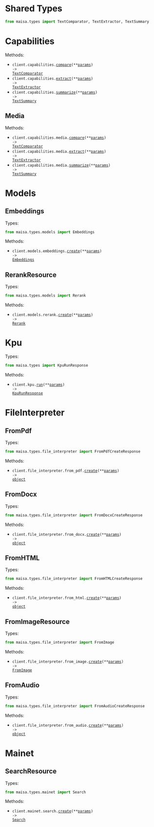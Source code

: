 # Shared Types

```python
from maisa.types import TextComparator, TextExtractor, TextSummary
```

# Capabilities

Methods:

- <code title="post /v1/capabilities/compare">client.capabilities.<a href="./src/maisa/resources/capabilities/capabilities.py">compare</a>(\*\*<a href="src/maisa/types/capability_compare_params.py">params</a>) -> <a href="./src/maisa/types/shared/text_comparator.py">TextComparator</a></code>
- <code title="post /v1/capabilities/extract">client.capabilities.<a href="./src/maisa/resources/capabilities/capabilities.py">extract</a>(\*\*<a href="src/maisa/types/capability_extract_params.py">params</a>) -> <a href="./src/maisa/types/shared/text_extractor.py">TextExtractor</a></code>
- <code title="post /v1/capabilities/summarize">client.capabilities.<a href="./src/maisa/resources/capabilities/capabilities.py">summarize</a>(\*\*<a href="src/maisa/types/capability_summarize_params.py">params</a>) -> <a href="./src/maisa/types/shared/text_summary.py">TextSummary</a></code>

## Media

Methods:

- <code title="post /v1/capabilities/compare/media">client.capabilities.media.<a href="./src/maisa/resources/capabilities/media.py">compare</a>(\*\*<a href="src/maisa/types/capabilities/media_compare_params.py">params</a>) -> <a href="./src/maisa/types/shared/text_comparator.py">TextComparator</a></code>
- <code title="post /v1/capabilities/extract/media">client.capabilities.media.<a href="./src/maisa/resources/capabilities/media.py">extract</a>(\*\*<a href="src/maisa/types/capabilities/media_extract_params.py">params</a>) -> <a href="./src/maisa/types/shared/text_extractor.py">TextExtractor</a></code>
- <code title="post /v1/capabilities/summarize/media">client.capabilities.media.<a href="./src/maisa/resources/capabilities/media.py">summarize</a>(\*\*<a href="src/maisa/types/capabilities/media_summarize_params.py">params</a>) -> <a href="./src/maisa/types/shared/text_summary.py">TextSummary</a></code>

# Models

## Embeddings

Types:

```python
from maisa.types.models import Embeddings
```

Methods:

- <code title="post /v1/models/embeddings">client.models.embeddings.<a href="./src/maisa/resources/models/embeddings.py">create</a>(\*\*<a href="src/maisa/types/models/embedding_create_params.py">params</a>) -> <a href="./src/maisa/types/models/embeddings.py">Embeddings</a></code>

## RerankResource

Types:

```python
from maisa.types.models import Rerank
```

Methods:

- <code title="post /v1/models/rerank">client.models.rerank.<a href="./src/maisa/resources/models/rerank.py">create</a>(\*\*<a href="src/maisa/types/models/rerank_create_params.py">params</a>) -> <a href="./src/maisa/types/models/rerank.py">Rerank</a></code>

# Kpu

Types:

```python
from maisa.types import KpuRunResponse
```

Methods:

- <code title="post /v1/kpu/run">client.kpu.<a href="./src/maisa/resources/kpu.py">run</a>(\*\*<a href="src/maisa/types/kpu_run_params.py">params</a>) -> <a href="./src/maisa/types/kpu_run_response.py">KpuRunResponse</a></code>

# FileInterpreter

## FromPdf

Types:

```python
from maisa.types.file_interpreter import FromPdfCreateResponse
```

Methods:

- <code title="post /v1/file-interpreter/from-pdf">client.file_interpreter.from_pdf.<a href="./src/maisa/resources/file_interpreter/from_pdf.py">create</a>(\*\*<a href="src/maisa/types/file_interpreter/from_pdf_create_params.py">params</a>) -> <a href="./src/maisa/types/file_interpreter/from_pdf_create_response.py">object</a></code>

## FromDocx

Types:

```python
from maisa.types.file_interpreter import FromDocxCreateResponse
```

Methods:

- <code title="post /v1/file-interpreter/from-docx">client.file_interpreter.from_docx.<a href="./src/maisa/resources/file_interpreter/from_docx.py">create</a>(\*\*<a href="src/maisa/types/file_interpreter/from_docx_create_params.py">params</a>) -> <a href="./src/maisa/types/file_interpreter/from_docx_create_response.py">object</a></code>

## FromHTML

Types:

```python
from maisa.types.file_interpreter import FromHTMLCreateResponse
```

Methods:

- <code title="post /v1/file-interpreter/from-html">client.file_interpreter.from_html.<a href="./src/maisa/resources/file_interpreter/from_html.py">create</a>(\*\*<a href="src/maisa/types/file_interpreter/from_html_create_params.py">params</a>) -> <a href="./src/maisa/types/file_interpreter/from_html_create_response.py">object</a></code>

## FromImageResource

Types:

```python
from maisa.types.file_interpreter import FromImage
```

Methods:

- <code title="post /v1/file-interpreter/from-image">client.file_interpreter.from_image.<a href="./src/maisa/resources/file_interpreter/from_image.py">create</a>(\*\*<a href="src/maisa/types/file_interpreter/from_image_create_params.py">params</a>) -> <a href="./src/maisa/types/file_interpreter/from_image.py">FromImage</a></code>

## FromAudio

Types:

```python
from maisa.types.file_interpreter import FromAudioCreateResponse
```

Methods:

- <code title="post /v1/file-interpreter/from-audio">client.file_interpreter.from_audio.<a href="./src/maisa/resources/file_interpreter/from_audio.py">create</a>(\*\*<a href="src/maisa/types/file_interpreter/from_audio_create_params.py">params</a>) -> <a href="./src/maisa/types/file_interpreter/from_audio_create_response.py">object</a></code>

# Mainet

## SearchResource

Types:

```python
from maisa.types.mainet import Search
```

Methods:

- <code title="post /v1/mainet/search">client.mainet.search.<a href="./src/maisa/resources/mainet/search.py">create</a>(\*\*<a href="src/maisa/types/mainet/search_create_params.py">params</a>) -> <a href="./src/maisa/types/mainet/search.py">Search</a></code>
